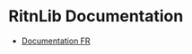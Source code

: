 # RitnLib Documentation

- [Documentation FR](https://github.com/RitnDev/ritndev.github.io/blob/main/RitnLib/fr/home.md)
